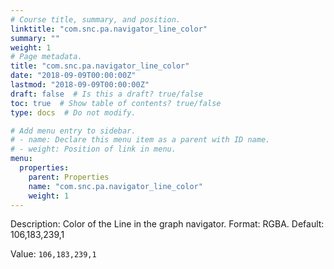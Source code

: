 ```yaml
---
# Course title, summary, and position.
linktitle: "com.snc.pa.navigator_line_color"
summary: ""
weight: 1
# Page metadata.
title: "com.snc.pa.navigator_line_color"
date: "2018-09-09T00:00:00Z"
lastmod: "2018-09-09T00:00:00Z"
draft: false  # Is this a draft? true/false
toc: true  # Show table of contents? true/false
type: docs  # Do not modify.

# Add menu entry to sidebar.
# - name: Declare this menu item as a parent with ID name.
# - weight: Position of link in menu.
menu:
  properties:
    parent: Properties
    name: "com.snc.pa.navigator_line_color"
    weight: 1
---
```


Description: Color of the Line in the graph navigator. Format: RGBA. Default: 106,183,239,1


Value: `106,183,239,1`